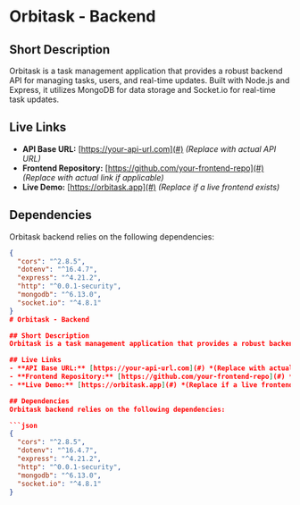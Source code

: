 # Orbitask - Backend

## Short Description
Orbitask is a task management application that provides a robust backend API for managing tasks, users, and real-time updates. Built with Node.js and Express, it utilizes MongoDB for data storage and Socket.io for real-time task updates.

## Live Links
- **API Base URL:** [https://your-api-url.com](#) *(Replace with actual API URL)*
- **Frontend Repository:** [https://github.com/your-frontend-repo](#) *(Replace with actual link if applicable)*
- **Live Demo:** [https://orbitask.app](#) *(Replace if a live frontend exists)*

## Dependencies
Orbitask backend relies on the following dependencies:

```json
{
  "cors": "^2.8.5",
  "dotenv": "^16.4.7",
  "express": "^4.21.2",
  "http": "^0.0.1-security",
  "mongodb": "^6.13.0",
  "socket.io": "^4.8.1"
}
# Orbitask - Backend

## Short Description
Orbitask is a task management application that provides a robust backend API for managing tasks, users, and real-time updates. Built with Node.js and Express, it utilizes MongoDB for data storage and Socket.io for real-time task updates.

## Live Links
- **API Base URL:** [https://your-api-url.com](#) *(Replace with actual API URL)*
- **Frontend Repository:** [https://github.com/your-frontend-repo](#) *(Replace with actual link if applicable)*
- **Live Demo:** [https://orbitask.app](#) *(Replace if a live frontend exists)*

## Dependencies
Orbitask backend relies on the following dependencies:

```json
{
  "cors": "^2.8.5",
  "dotenv": "^16.4.7",
  "express": "^4.21.2",
  "http": "^0.0.1-security",
  "mongodb": "^6.13.0",
  "socket.io": "^4.8.1"
}
